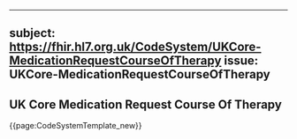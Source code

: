 
---
subject: https://fhir.hl7.org.uk/CodeSystem/UKCore-MedicationRequestCourseOfTherapy
issue: UKCore-MedicationRequestCourseOfTherapy
---
## UK Core Medication Request Course Of Therapy

{{page:CodeSystemTemplate_new}}
    
